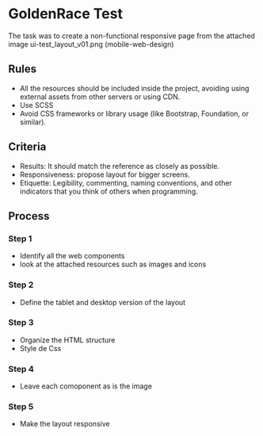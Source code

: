 # GoldenRace Test

The task was to create a non-functional responsive page from the attached image ui-test_layout_v01.png (mobile-web-design)

## Rules
- All the resources should be included inside the project, avoiding using external assets from other servers or using CDN.
- Use SCSS
- Avoid CSS frameworks or library usage (like Bootstrap, Foundation, or similar).

## Criteria
- Results: It should match the reference as closely as possible.
- Responsiveness: propose layout for bigger screens.
- Etiquette: Legibility, commenting, naming conventions, and other indicators that you think of others when programming.


## Process
### Step 1
- Identify all the web components
- look at the attached resources such as images and icons

### Step 2
- Define the tablet and desktop version of the layout

### Step 3
- Organize the HTML structure
- Style de Css

### Step 4
- Leave each comoponent as is the image

### Step 5
- Make the layout responsive
